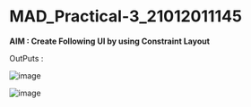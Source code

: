 # MAD_Practical-3_21012011145
**AIM : Create Following UI by using Constraint Layout**

OutPuts :

![image](https://github.com/VenishSureliya/MAD_Practical-3_21012011145/assets/139520486/41eb1672-5968-45de-b637-4618335e2466)


![image](https://github.com/VenishSureliya/MAD_Practical-3_21012011145/assets/139520486/75984830-2957-4ca1-b13f-bcf25e37ad95)
